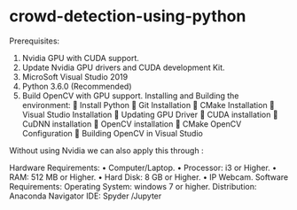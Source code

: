 # crowd-detection-using-python
Prerequisites:
1.	Nvidia GPU with CUDA support.
2.	Update Nvidia GPU drivers and CUDA development Kit.
3.	MicroSoft  Visual Studio 2019
4.	Python 3.6.0 (Recommended)
5.	Build OpenCV with GPU support.
Installing and Building the environment:
	Install Python
	Git Installation
	CMake Installation
	Visual Studio Installation
	Updating GPU Driver
	CUDA installation
	CuDNN installation
	OpenCV installation
	CMake OpenCV Configuration
	Building OpenCV in  Visual Studio


Without using Nvidia we can also apply this through :

Hardware Requirements: 
•	Computer/Laptop. 
•	Processor: i3 or Higher. 
•	RAM: 512 MB or Higher.
•	Hard Disk: 8 GB or Higher. 
•	IP Webcam.
Software Requirements: 
Operating System: windows 7 or higher. 
Distribution: Anaconda Navigator
IDE: Spyder /Jupyter
